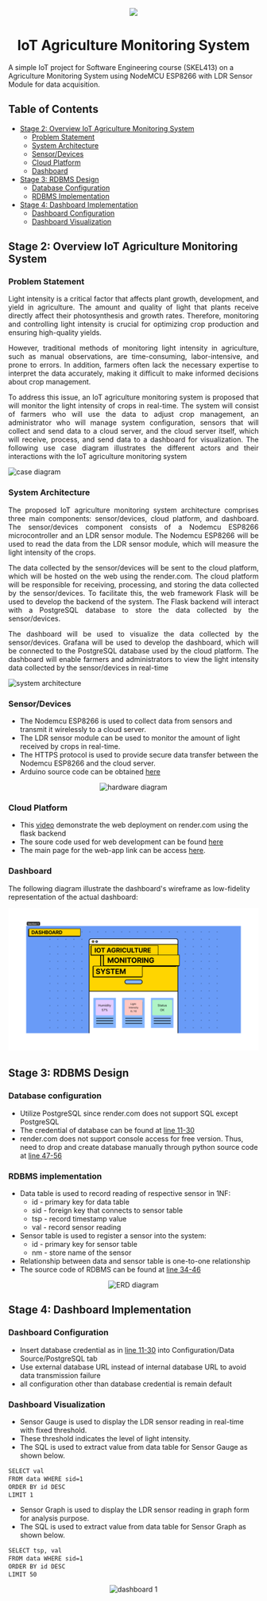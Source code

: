 <p align="center">
	<img src="https://chancellery.utm.my/wp-content/uploads/sites/21/2016/08/LOGO-UTM.png" height="120px"/>
	<h1 align="center">IoT Agriculture Monitoring System</h1>
</p>
A simple IoT project for Software Engineering course (SKEL413) on a Agriculture Monitoring System using NodeMCU ESP8266 with LDR Sensor Module for data acquisition.

## Table of Contents

- [Stage 2: Overview IoT Agriculture Monitoring System](#stage-2-overview-iot-agriculture-monitoring-system)
  * [Problem Statement](#problem-statement)
  * [System Architecture](#system-architecture)
  * [Sensor/Devices](#sensordevices)
  * [Cloud Platform](#cloud-platform)
  * [Dashboard](#dashboard)
- [Stage 3: RDBMS Design](#stage-3-rdbms-design)
  * [Database Configuration](#database-configuration)
  * [RDBMS Implementation](#rdbms-implementation)
- [Stage 4: Dashboard Implementation](#stage-4-dashboard-implementation)
  * [Dashboard Configuration](#dashboard-configuration)
  * [Dashboard Visualization](#dashboard-visualization)

## Stage 2: Overview IoT Agriculture Monitoring System

### Problem Statement

<div align="justify">
<p>Light intensity is a critical factor that affects plant growth, development, and yield in agriculture. The amount and quality of light that plants receive directly affect their photosynthesis and growth rates. Therefore, monitoring and controlling light intensity is crucial for optimizing crop production and ensuring high-quality yields.</p>

<p>However, traditional methods of monitoring light intensity in agriculture, such as manual observations, are time-consuming, labor-intensive, and prone to errors. In addition, farmers often lack the necessary expertise to interpret the data accurately, making it difficult to make informed decisions about crop management.</p>

<p>To address this issue, an IoT agriculture monitoring system is proposed that will monitor the light intensity of crops in real-time. The system will consist of farmers who will use the data to adjust crop management, an administrator who will manage system configuration, sensors that will collect and send data to a cloud server, and the cloud server itself, which will receive, process, and send data to a dashboard for visualization. The following use case diagram illustrates the different actors and their interactions with the IoT agriculture monitoring system</p>

</div>

![case diagram](https://github.com/SolaireAstora125/IoT-Project/blob/main/asset/case-diagram-v3.png)

<!--
### Use Case Description

| Elements | Description |
| ------- | ---------------|
| System | Farms or nursery |
| Use Case | Report and notify plant condition |
| Actors | Farmers, Sensor, Administrator, Cloud Server |
| Data | Farms or nursery sends summary of collected data from the sensors such as soil humidity and light intensity |
| Stimulus | Farms (Sensor location) establish communication link with the user to send and update requested data |
| Response | The summarized data are sent and displayed to the user for data analysis and user may take action accordingly based on the analyzed data |
| Comments | The plant's conditions need to be monitored every day. |
-->


### System Architecture

<div align="justify">
<p>The proposed IoT agriculture monitoring system architecture comprises three main components: sensor/devices, cloud platform, and dashboard. The sensor/devices component consists of a Nodemcu ESP8266 microcontroller and an LDR sensor module. The Nodemcu ESP8266 will be used to read the data from the LDR sensor module, which will measure the light intensity of the crops.</p>

<p>The data collected by the sensor/devices will be sent to the cloud platform, which will be hosted on the web using the render.com. The cloud platform will be responsible for receiving, processing, and storing the data collected by the sensor/devices. To facilitate this, the web framework Flask will be used to develop the backend of the system. The Flask backend will interact with a PostgreSQL database to store the data collected by the sensor/devices.</p>

<p>The dashboard will be used to visualize the data collected by the sensor/devices. Grafana will be used to develop the dashboard, which will be connected to the PostgreSQL database used by the cloud platform. The dashboard will enable farmers and administrators to view the light intensity data collected by the sensor/devices in real-time</p>
</div>

![system architecture](https://github.com/SolaireAstora125/IoT-Project/blob/main/asset/system-architecture.png)

### Sensor/Devices

+ The Nodemcu ESP8266 is used to collect data from sensors and transmit it wirelessly to a cloud server.
+ The LDR sensor module can be used to monitor the amount of light received by crops in real-time. 
+ The HTTPS protocol is used to provide secure data transfer between the Nodemcu ESP8266 and the cloud server.
+ Arduino source code can be obtained [here](https://github.com/SolaireAstora125/IoT-Project/blob/main/src/agriculture_(HTTPS)/agriculture_(HTTPS).ino)

<div align="center">
 <figure>
  <img src="https://github.com/SolaireAstora125/IoT-Project/blob/main/asset/hardware-diagram-v5.png" alt="hardware diagram">
 </figure>
 <p></p>
</div>

### Cloud Platform

- This [video](https://youtu.be/_i5_W27mgAI) demonstrate the web deployment on render.com using the flask backend
- The soure code used for web development can be found [here](https://github.com/SolaireAstora125/IoT-Project/blob/main/app.py)
- The main page for the web-app link can be access [here](https://agriculture-iot.onrender.com/).


### Dashboard
The following diagram illustrate the dashboard's wireframe as low-fidelity representation of the actual dashboard:

![Dashboard](https://github.com/SolaireAstora125/IoT-Project/blob/main/asset/dashboard.png)


## Stage 3: RDBMS Design

### Database configuration
+ Utilize PostgreSQL since render.com does not support SQL except PostgreSQL
+ The credential of database can be found at [line 11-30](https://github.com/SolaireAstora125/IoT-Project/blob/main/app.py#:~:text=%23PostgreSQL%20DB%20config,%5D%20%3D%20False)
+ render.com does not support console access for free version. Thus, need to drop and create database manually through python source code at [line 47-56](https://github.com/SolaireAstora125/IoT-Project/blob/main/app.py#:~:text=%23%20Initialize%20DB%20manually,users%20table.%27)


### RDBMS implementation
- Data table is used to record reading of respective sensor in 1NF:
  * id - primary key for data table
  * sid - foreign key that connects to sensor table
  * tsp - record timestamp value
  * val - record sensor reading
- Sensor table is used to register a sensor into the system:
  * id - primary key for sensor table
  * nm - store name of the sensor
- Relationship between data and sensor table is one-to-one relationship
- The source code of RDBMS can be found at [line 34-46](https://github.com/SolaireAstora125/IoT-Project/blob/main/app.py#:~:text=%23%20Create%20DB%20with%201%2Dto%2D1,data%27%2C%20uselist%3DFalse)

<div align="center">
 <figure>
  <img src="https://github.com/SolaireAstora125/IoT-Project/blob/main/asset/erd-diagram-v2.png" alt="ERD diagram">
 </figure>
</div>

## Stage 4: Dashboard Implementation

### Dashboard Configuration

- Insert database credential as in [line 11-30](https://github.com/SolaireAstora125/IoT-Project/blob/main/app.py#:~:text=%23PostgreSQL%20DB%20config,%5D%20%3D%20False) into Configuration/Data Source/PostgreSQL tab
- Use external database URL instead of internal database URL to avoid data transmission failure
- all configuration other than database credential is remain default

### Dashboard Visualization

- Sensor Gauge is used to display the LDR sensor reading in real-time with fixed threshold.
- These threshold indicates the level of light intensity.
- The SQL is used to extract value from data table for Sensor Gauge as shown below.
```
SELECT val
FROM data WHERE sid=1
ORDER BY id DESC
LIMIT 1
```
- Sensor Graph is used to display the LDR sensor reading in graph form for analysis purpose.
- The SQL is used to extract value from data table for Sensor Graph as shown below.
```
SELECT tsp, val
FROM data WHERE sid=1
ORDER BY id DESC
LIMIT 50
```

<div align="center">
 <figure>
  <img src="https://github.com/SolaireAstora125/IoT-Project/blob/main/asset/dashboard-reading-graph.png" alt="dashboard 1">
 </figure>
 <p></p>
 <!--
 <figure>
  <img src="https://github.com/SolaireAstora125/IoT-Project/blob/main/asset/dashboard-table.png" alt="dashboard 2">
 </figure>
 -->
</div>
